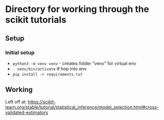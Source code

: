 # Directory for working through the scikit tutorials

## Setup

### Initial setup
- `python3 -m venv venv` - creates folder “venv” for virtual env
- `. venv/bin/activate`     # hop into env
- `pip install -r requirements.txt`

## Working

Left off at: https://scikit-learn.org/stable/tutorial/statistical_inference/model_selection.html#cross-validated-estimators
